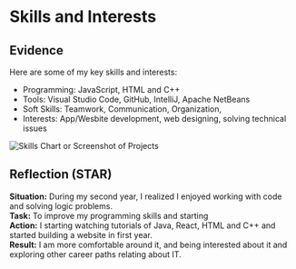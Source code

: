 # Skills and Interests

## Evidence
Here are some of my key skills and interests:

- Programming: JavaScript, HTML and C++
- Tools: Visual Studio Code, GitHub, IntelliJ, Apache NetBeans
- Soft Skills: Teamwork, Communication, Organization,
- Interests: App/Wesbite development, web designing, solving technical issues

![Skills Chart or Screenshot of Projects](images/skills-chart.png)

## Reflection (STAR)
**Situation:** During my second year, I realized I enjoyed working with code and solving logic problems.  
**Task:** To improve my programming skills and starting  
**Action:** I starting watching tutorials of Java, React, HTML and C++ and started building a website in first year.  
**Result:** I am more comfortable around it, and being interested about it and exploring other career paths relating about IT.
